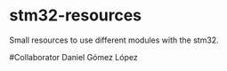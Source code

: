 # stm32-resources
Small resources to use different modules with the stm32.

#Collaborator
Daniel Gómez López
